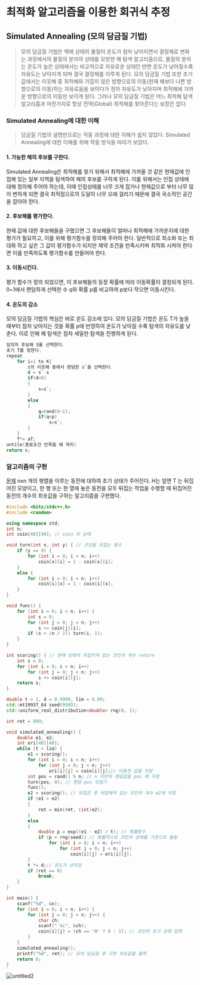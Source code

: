 # 최적화 알고리즘을 이용한 회귀식 추정

## Simulated Annealing (모의 담금질 기법)

>모의 담금질 기법은 액체 상태의 물질이 온도가 점차 낮아지면서 결정채로 변화는 과정에서의 물질의 분자의 상태를 모방한 해 탐색 알고리즘으로, 물질의 분자는 온도가 높은 상태에서는 비교적으로 자유로운 상태인 반면 온도가 낮아질수록 자유도는 낮아지게 되며 결국 결정채를 이루게 된다. 모의 담금질 기법 또한 초기값에서는 이웃해 중 최적해와 가깝지 않은 방향으로의 이동(현재 해보다 나쁜 방향으로의 이동)하는 자유로움을 보이다가 점차 자유도가 낮아지며 최적해에 가까운 방향으로의 이동만 보이게 된다. 그러나 모의 담금질 기법은 어느 최적해 탐색 알고리즘과 마찬가지로 항상 전역(Global) 최적해를 찾아준다는 보장은 없다.  

### Simulated Annealing에 대한 이해

>담금질 기법의 설명만으로는 작동 과정에 대한 이해가 쉽지 않았다. Simulated Annealing에 대한 이해를 위해 작동 방식을 따라가 보았다.

#### 1. 가능한 해의 후보를 구한다.

Simulated Annealing은 최적해를 찾기 위해서 최적해에 가까울 것 같은 현재값에 인접해 있는 일부 지역을 탐색하여 해의 후보를 구하게 된다. 
이를 위해서는 인접 상태에 대해 정의해 주어야 하는데, 이때 인접상태를 너무 크게 잡거나 현재값으로 부터 너무 많이 변하게 되면 결국 최적점으로의 도달이 너무 오래 걸리기 때문에 결국 국소적인 공간을 잡아야 한다. 

#### 2. 후보해를 평가한다.

현재 값에 대한 후보해들을 구했으면 그 후보해들이 얼마나 최적해에 가까운지에 대한 평가가 필요하고, 이를 위해 평가함수를 정의해 주어야 한다. 일반적으로 최소화 또는 최대화 하고 싶은 그 값이 평가함수가 되지만 제약 조건을 만족시키며 최적화 시켜야 한다면 이를 만족하도록 평가함수를 만들어야 한다.

#### 3. 이동시킨다.

평가 함수가 정의 되었으면, 이 후보해들의 등장 확률에 따라 이동확률이 결정되게 된다. 0~1에서 랜덤하게 선택한 수 q와 확률 p를 비교하여 p보다 작으면 이동시킨다.

#### 4. 온도의 감소

모의 담금질 기법의 핵심은 바로 온도 감소에 있다. 모의 담금질 기법은 온도 T가 높을 때부터 점차 낮아지는 것을 확률 p에 반영하여 온도가 낮아질 수록 탐색의 자유도를 낮춘다. 이로 인해 해 탐색은 점차 세밀한 탐색을 진행하게 된다.

```c++
임의의 후보해 S를 선택한다.
초기 T를 정한다.
repeat
    for i=1 to K{
        s의 이웃해 중에서 랜덤한 s`을 선택한다.
        d = s`-s
        if(d<0)
        {
            s=s`;
        } 
        else
        {
            q=rand(0~1);
            if(q<p)
                s=s`;
        }
    }
    T*= aT;
untile(종료조건 만족될 때 까지)
return s;
```

### 알고리즘의 구현

[문제](https://www.acmicpc.net/problem/2582)
nxn 개의 행렬을 이루는 동전에 대하여 초기 상태가 주어진다. H는 앞면 T 는 뒤집어진 모양이고, 한 행 또는 한 열에 놓은 동전을 모두 뒤집는 작업을 수행할 때 뒤집어진 동전의 개수의 최솟값을 구하는 알고리즘을 구현했다.

```c++
#include <bits/stdc++.h>
#include <random>

using namespace std;
int n;
int coin[40][40]; // coin 의 상태

void turn(int x, int y) { // 코인을 뒤집는 함수
	if (y == 0) {
		for (int i = 0; i < n; i++)
			coin[x][i] = 1 - coin[x][i];
	}
	else {
		for (int i = 0; i < n; i++)
			coin[i][x] = 1 - coin[i][x];
	}
}

void func() { 
	for (int i = 0; i < n; i++) {
		int s = 0;
		for (int j = 0; j < n; j++)
			s += coin[j][i];
		if (s > (n / 2)) turn(i, 1);
	}
}

int scoring() { // 현재 상태의 뒤집어져 있는 코인의 개수 return
	int s = 0;
	for (int i = 0; i < n; i++)
		for (int j = 0; j < n; j++)
			s += coin[i][j];
	return s;
}

double t = 1, d = 0.9999, lim = 0.09;
std::mt19937_64 seed(9999);
std::uniform_real_distribution<double> rng(0, 1);

int ret = 999;

void simulated_annealing() {
	double e1, e2;
	int ori[40][40];
	while (t > lim) {
		e1 = scoring();
		for (int i = 0; i < n; i++)
            for (int j = 0; j < n; j++) 
                ori[i][j] = coin[i][j];// 이동전 값을 저장
		int pos = rand() % n; // n 미만의 랜덤값을 pos 에 지정
		turn(pos, 0); // 랜덤 pos 뒤집기
		func();
		e2 = scoring(); // 뒤집은 후 뒤집에져 있는 코인의 개수 e2에 저장
		if (e1 > e2)
		{
			ret = min(ret, (int)e2);
		}
		else
		{
			double p = exp((e1 - e2) / t); // 확률함수
			if (p < rng(seed)) // 확률적으로 코인의 상태를 기존으로 돌림
				for (int i = 0; i < n; i++)
					for (int j = 0; j < n; j++)
						coin[i][j] = ori[i][j];
		}
		t *= d;// 온도가 낮아짐
		if (ret == 0)
			break;
	}
}

int main() {
	scanf("%d", &n);
	for (int i = 0; i < n; i++) {
		for (int j = 0; j < n; j++) {
			char ch;
			scanf(" %c", &ch);
			coin[i][j] = (ch == 'H' ? 0 : 1); // 코인의 초기 상태 입력
		}
	}
	simulated_annealing();
	printf("%d", ret); // 모의 담금질 후 구한 최솟값을 출력
	return 0;
}
```

![untitled2](https://user-images.githubusercontent.com/98035175/174287396-984e1e4a-a21c-47b2-b515-305c0e16fe22.png)
